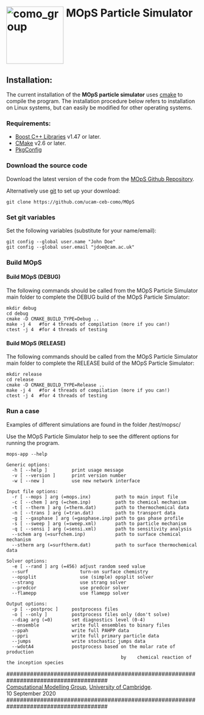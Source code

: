 # <img align="top" src="https://user-images.githubusercontent.com/32139876/92795750-8767bf00-f3a8-11ea-921a-17fac1435171.png" alt="como_group" width="150"/> MOpS Particle Simulator

## Installation:

The current installation of the **MOpS particle simulator** uses [cmake](https://cmake.org/) to compile the program. The installation procedure below refers to installation on Linux systems, but can easily be modified for other operating systems.

### Requirements:

- [Boost C++ Libraries](https://www.boost.org/) v1.47 or later.
- [CMake](https://cmake.org/) v2.6 or later.
- [PkgConfig](https://www.freedesktop.org/wiki/Software/pkg-config/)

### Download the source code

Download the latest version of the code from the [MOpS Github Repository](https://github.com/ucam-ceb-como/MOpS).

Alternatively use [git](https://git-scm.com/) to set up your download:

	git clone https://github.com/ucam-ceb-como/MOpS
	
### Set git variables

Set the following variables (substitute for your name/email):

    git config --global user.name "John Doe"
    git config --global user.email "jdoe@cam.ac.uk"

### Build MOpS

#### Build MOpS (DEBUG)

The following commands should be called from the MOpS Particle Simulator main folder to complete the DEBUG build of the MOpS Particle Simulator:

    mkdir debug
    cd debug
    cmake -D CMAKE_BUILD_TYPE=Debug ..
    make -j 4   #for 4 threads of compilation (more if you can!)
    ctest -j 4  #for 4 threads of testing

#### Build MOpS (RELEASE)

The following commands should be called from the MOpS Particle Simulator main folder to complete the RELEASE build of the MOpS Particle Simulator:

    mkdir release
    cd release
    cmake -D CMAKE_BUILD_TYPE=Release ..
    make -j 4   #for 4 threads of compilation (more if you can!)
    ctest -j 4  #for 4 threads of testing

### Run a case

Examples of different simulations are found in the folder /test/mopsc/

Use the MOpS Particle Simulator help to see the different options for running the program. 

	mops-app --help
	
	Generic options:
	  -h [ --help ]         print usage message
	  -v [ --version ]      print version number
	  -w [ --new ]          use new network interface

	Input file options:
	  -r [ --mops ] arg (=mops.inx)         path to main input file
	  -c [ --chem ] arg (=chem.inp)         path to chemical mechanism
	  -t [ --therm ] arg (=therm.dat)       path to thermochemical data
	  -n [ --trans ] arg (=tran.dat)        path to transport data
	  -g [ --gasphase ] arg (=gasphase.inp) path to gas phase profile
	  -s [ --sweep ] arg (=sweep.xml)       path to particle mechanism
	  -q [ --sensi ] arg (=sensi.xml)       path to sensitivity analysis
	  --schem arg (=surfchem.inp)           path to surface chemical mechanism
	  --stherm arg (=surftherm.dat)         path to surface thermochemical data

	Solver options:
	  -e [ --rand ] arg (=456) adjust random seed value
	  --surf                   turn-on surface chemistry
	  --opsplit                use (simple) opsplit solver
	  --strang                 use strang solver
	  --predcor                use predcor solver
	  --flamepp                use flamepp solver

	Output options:
	  -p [ --postproc ]     postprocess files
	  -o [ --only ]         postprocess files only (don't solve)
	  --diag arg (=0)       set diagnostics level (0-4)
	  --ensemble            write full ensembles to binary files
	  --ppah                write full PAHPP data
	  --ppri                write full primary particle data
	  --jumps               write stochastic jumps data
	  --wdotA4              postprocess based on the molar rate of production 
							                  by 	chemical reaction of the inception species


######################################################################################\
[Computational Modelling Group](https://como.ceb.cam.ac.uk), [University of Cambridge](https://www.cam.ac.uk/). \
10 September 2020 \
######################################################################################

